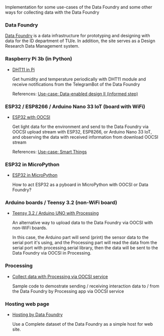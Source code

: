 Implementation for some use-cases of the Data Foundry and some other ways for collecting data with the Data Foundry
<br>

### Data Foundry

[Data Foundry](https://data.id.tue.nl) is a data infrastructure for prototyping and designing with data for the ID department of TU/e. In addition, the site serves as a Design Research Data Management system.



### Raspberry Pi 3b (in Python)

* [DHT11 in Pi](examples/DHT11_in_Pi/)

	Get humidity and temperature periodically with DHT11 module and receive notifications from the TelegramBot of the Data Foundry

	References: [Use-case: Data-enabled design II (informed step)](https://data.id.tue.nl/documentation/usecase-ded-2)



### ESP32 / ESP8266 / Arduino Nano 33 IoT (board with WiFi)

* [ESP32 with OOCSI](examples/ESP_with_OOCSI)

	Get light data for the environment and send to the Data Foundry via OOCSI upload stream with ESP32, ESP8266, or Arduino Nano 33 IoT, and observing the data with received information from download OOCSI stream
	
	References: [Use-case: Smart Things](https://data.id.tue.nl/documentation/usecase-smart-things)



### ESP32 in MicroPython

* [ESP32 in MicroPython](examples/ESP32_to_Pyboard)

	How to act ESP32 as a pyboard in MicroPython with OOCSI or Data Foundry?



### Arduino boards / Teensy 3.2 (non-WiFi board)

* [Teensy 3.2 / Arduino UNO with Processing](examples/Teensy_ArduinoUNO_with_Processing)

	An alternative way to upload data to the Data Foundry via OOCSI with non-WiFi boards.
	
	In this case, the Arduino part will send (print) the sensor data to the serial port it's using, and the Processing part will read the data from the serial port with processing.serial library, then the data will be sent to the Data Foundry via OOCSI in Processing.
	


### Processing 

* [Collect data with Processing via OOCSI service](examples/Processing_with_OOCSI)

	Sample code to demostrate sending / receiving interaction data to / from the Data Foundry by Processing app via OOCSI service



### Hosting web page
 * [Hosting by Data Foundry](examples/WWW_host_by_DF)

	Use a Complete dataset of the Data Foundry as a simple host for web site.